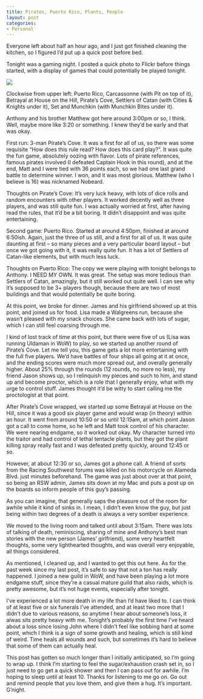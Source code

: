 ```yaml
---
title: Pirates, Puerto Rico, Plants, People
layout: post
categories:
- Personal
---
```

Everyone left about half an hour ago, and I just got finished cleaning the kitchen, so I figured I’d put up a quick post before bed.

Tonight was a gaming night. I posted a quick photo to Flickr before things started, with a display of games that could potentially be played tonight.

![][1]

Clockwise from upper left: Puerto Rico, Carcassonne (with Pit on top of it), Betrayal at House on the Hill, Pirate’s Cove, Settlers of Catan (with Cities & Knights under it), Set and Munchkin (with Munchkin Bites under it).

Anthony and his brother Matthew got here around 3:00pm or so, I think. Well, maybe more like 3:20 or something. I knew they’d be early and that was okay.

First run: 3-man Pirate’s Cove. It was a first for all of us, so there was some requisite “How does this rule read? How does this card play?”. It was quite the fun game, absolutely oozing with flavor. Lots of pirate references, famous pirates involved (I defeated Captain Hook in this round), and at the end, Matt and I were tied with 36 points each, so we had one last grand battle to determine winner. I won, and it was most glorious. Matthew (who I believe is 16) was nicknamed Nobeard.

Thoughts on Pirate’s Cove: It’s very luck heavy, with lots of dice rolls and random encounters with other players. It worked decently well as three players, and was still quite fun. I was actually worried at first, after having read the rules, that it’d be a bit boring. It didn’t disappoint and was quite entertaining.

Second game: Puerto Rico. Started at around 4:50pm, finished at around 6:50ish. Again, just the three of us still, and a first for all of us. It was quite daunting at first – so many pieces and a very particular board layout – but once we got going with it, it was really quite fun. It has a lot of Settlers of Catan-like elements, but with much less luck.

Thoughts on Puerto Rico: The copy we were playing with tonight belongs to Anthony. I NEED MY OWN. It was great. The setup was more tedious than Settlers of Catan, amazingly, but it still worked out quite well. I can see why it’s supposed to be 3+ players though, because there are two of most buildings and that would potentially be quite boring.

At this point, we broke for dinner. James and his girlfriend showed up at this point, and joined us for food. Lisa made a Walgreens run, because she wasn’t pleased with my snack choices. She came back with lots of sugar, which I can still feel coarsing through me.

I kind of lost track of time at this point, but there were five of us (Lisa was running Uldaman in WoW) to play, so we started up another round of Pirate’s Cove. Let me tell you, this game gets a lot more entertaining with the full five players. We’d have battles of four ships all going at it at once, and the ending scores were much more spread out, and overally generally higher. About 25% through the rounds (12 rounds, no more no less), my friend Jason shows up, so I relinquish my pieces and such to him, and stand up and become proctor, which is a role that I generally enjoy, what with my urge to control stuff. James thought it’d be witty to start calling me the proctologist at that point.

After Pirate’s Cove wrapped, we started up some Betrayal at House on the Hill, since it was a good six player game and would wrap (in theory) within an hour. It went from around 10:50 or so until 12:15am, at which point Jason got a call to come home, so he left and Matt took control of his character. We were nearing endgame, so it worked out okay. My character turned into the traitor and had control of lethal tentacle plants, but they got the plant killing spray really fast and I was defeated pretty quickly, around 12:45 or so.

However, at about 12:30 or so, James got a phone call. A friend of sorts from the Racing Southwest forums was killed on his motorcycle on Alameda Blvd. just minutes beforehand. The game was just about over at that point, so being an RSW admin, James sits down at my Mac and puts a post up on the boards so inform people of this guy’s passing.

As you can imagine, that generally saps the pleasure out of the room for awhile while it kind of sinks in. I mean, I didn’t even know the guy, but just being within two degrees of a death is always a very somber experience.

We moved to the living room and talked until about 3:15am. There was lots of talking of death, reminiscing, sharing of mine and Anthony’s best man stories with the new person (James’ girlfriend), some very heartfelt thoughts, some very lighthearted thoughts, and was overall very enjoyable, all things considered.

As mentioned, I cleaned up, and I wanted to get this out here. As for the past week since my last post, it’s safe to say that not a ton has really happened. I joined a new guild in WoW, and have been playing a lot more endgame stuff, since they’re a casual mature guild that also raids, which is pretty awesome, but it’s not huge events, especially after tonight.

I’ve experienced a lot more death in my life than I’d have liked to. I can think of at least five or six funerals I’ve attended, and at least two more that I didn’t due to various reasons, so anytime I hear about someone’s loss, it alwas sits pretty heavy with me. Tonight’s probably the first time I’ve heard about a loss since losing John where I didn’t feel like sobbing hard at some point, which I think is a sign of some growth and healing, which is still kind of weird. Time heals all wounds and such, but sometimes it’s hard to believe that some of them can actually heal.

This post has gotten so much longer than I initially anticipated, so I’m going to wrap up. I think I’m starting to feel the sugar/exhaustion crash set in, so I just need to go get a quick shower and then I can pass out for awhile. I’m hoping to sleep until at least 10. Thanks for listening to me go on. Go out and remind people that you love them, and give them a hug. It’s important. G’night.

 [1]: http://static.flickr.com/41/117773864_5f6f12d77f_o.jpg